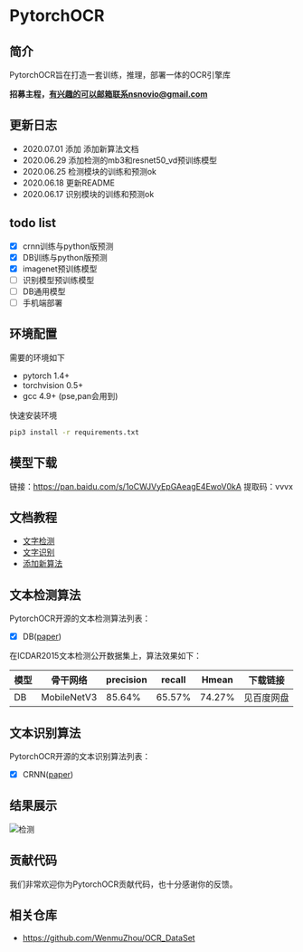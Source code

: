 # PytorchOCR

## 简介
PytorchOCR旨在打造一套训练，推理，部署一体的OCR引擎库

**招募主程，有兴趣的可以邮箱联系nsnovio@gmail.com**

## 更新日志
* 2020.07.01 添加 添加新算法文档
* 2020.06.29 添加检测的mb3和resnet50_vd预训练模型
* 2020.06.25 检测模块的训练和预测ok
* 2020.06.18 更新README
* 2020.06.17 识别模块的训练和预测ok

## todo list
* [x] crnn训练与python版预测
* [x] DB训练与python版预测
* [x] imagenet预训练模型
* [ ] 识别模型预训练模型
* [ ] DB通用模型
* [ ] 手机端部署

## 环境配置

需要的环境如下
* pytorch 1.4+
* torchvision 0.5+
* gcc 4.9+ (pse,pan会用到)

快速安装环境
```bash
pip3 install -r requirements.txt
```

## 模型下载

链接：https://pan.baidu.com/s/1oCWJVyEpGAeagE4EwoV0kA 
提取码：vvvx

## 文档教程
* [文字检测](doc/检测.md)
* [文字识别](doc/识别.md)
* [添加新算法](doc/添加新算法.md)

## 文本检测算法

PytorchOCR开源的文本检测算法列表：
- [x]  DB([paper](https://arxiv.org/abs/1911.08947))

在ICDAR2015文本检测公开数据集上，算法效果如下：


| 模型 | 骨干网络 | precision | recall | Hmean | 下载链接 |
|  ----  | ----  |  ----  | ----  |  ----  | ----  |
|DB|MobileNetV3|85.64%|65.57%|74.27%|见百度网盘|

## 文本识别算法

PytorchOCR开源的文本识别算法列表：
- [x]  CRNN([paper](https://arxiv.org/abs/1507.05717))

## 结果展示

![检测](doc/imgs/exampl1.png)

## 贡献代码
我们非常欢迎你为PytorchOCR贡献代码，也十分感谢你的反馈。

## 相关仓库
* https://github.com/WenmuZhou/OCR_DataSet
